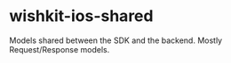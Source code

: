 # wishkit-ios-shared

Models shared between the SDK and the backend. Mostly Request/Response models.
